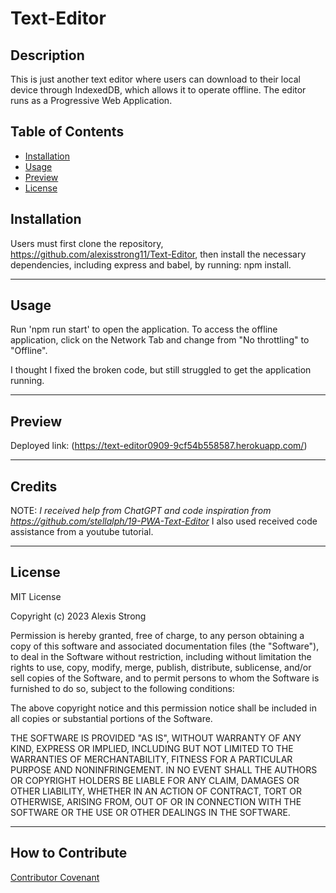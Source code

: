 # **Text-Editor**

## **Description**

This is just another text editor where users can download to their local device through IndexedDB, which allows it to operate offline. The editor runs as a Progressive Web Application. 

## **Table of Contents**
- [Installation](#installation)
- [Usage](#usage)
- [Preview](#preview)
- [License](#license)


## **Installation**
Users must first clone the repository, https://github.com/alexisstrong11/Text-Editor, then install the necessary dependencies, including express and babel, by running: npm install. 

- - - -
## **Usage**
Run 'npm run start' to open the application. To access the offline application, click on the Network Tab and change from "No throttling" to "Offline". 

I thought I fixed the broken code, but still struggled to get the application running. 
- - - -
## **Preview**
Deployed link: (https://text-editor0909-9cf54b558587.herokuapp.com/)
- - - -
## **Credits**
NOTE: *I received help from ChatGPT and code inspiration from https://github.com/stellalph/19-PWA-Text-Editor*
I also used received code assistance from a youtube tutorial. 

- - - -
## **License**
MIT License

Copyright (c) 2023 Alexis Strong

Permission is hereby granted, free of charge, to any person obtaining a copy
of this software and associated documentation files (the "Software"), to deal
in the Software without restriction, including without limitation the rights
to use, copy, modify, merge, publish, distribute, sublicense, and/or sell
copies of the Software, and to permit persons to whom the Software is
furnished to do so, subject to the following conditions:

The above copyright notice and this permission notice shall be included in all
copies or substantial portions of the Software.

THE SOFTWARE IS PROVIDED "AS IS", WITHOUT WARRANTY OF ANY KIND, EXPRESS OR
IMPLIED, INCLUDING BUT NOT LIMITED TO THE WARRANTIES OF MERCHANTABILITY,
FITNESS FOR A PARTICULAR PURPOSE AND NONINFRINGEMENT. IN NO EVENT SHALL THE
AUTHORS OR COPYRIGHT HOLDERS BE LIABLE FOR ANY CLAIM, DAMAGES OR OTHER
LIABILITY, WHETHER IN AN ACTION OF CONTRACT, TORT OR OTHERWISE, ARISING FROM,
OUT OF OR IN CONNECTION WITH THE SOFTWARE OR THE USE OR OTHER DEALINGS IN THE
SOFTWARE.
- - - - 
## **How to Contribute**
[Contributor Covenant](https://www.contributor-covenant.org/)



